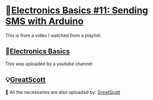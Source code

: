 # 🎲[Electronics Basics #11: Sending SMS with Arduino](https://youtu.be/gVGD-f8SQSI?si=hjifvuowUBJHhyfc)

This is from a video I watched from a playlist:

🔌[Electronics Basics](https://youtube.com/playlist?list=PLAROrg3NQn7cyu01HpOv5BWo217XWBZu0&si=3pSeYJpr7fdf7kfV)
-
This was uploaded by a youtube channel:

💡[GreatScott](https://youtube.com/@greatscottlab?si=hlbHd8CvzHosgsCy)
-
🍎 All the necessaries are also uploaded by: [GreatScott](https://youtube.com/@greatscottlab?si=hlbHd8CvzHosgsCy)
